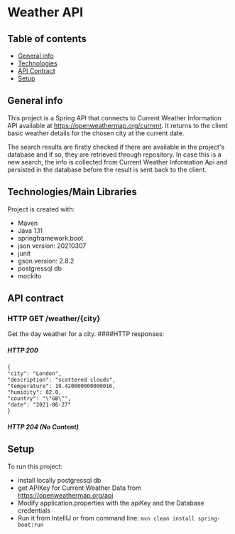 # Weather API
## Table of contents
* [General info](#general-info)
* [Technologies](#technologies)
* [API Contract](#api-contract)
* [Setup](#setup)

## General info
This project is a Spring API that connects to Current Weather Information API available at https://openweathermap.org/current.
It returns to the client basic weather details for the chosen city at the current date.

The search results are firstly checked if there are available in the project's database and if so, they are retrieved through repository.
In case this is a new search, the info is collected from Current Weather Information Api and persisted in the database before the result is sent back to the client.


## Technologies/Main Libraries
Project is created with:

* Maven
* Java 1.11
* springframework.boot
* json version: 20210307
* junit 
* gson version: 2.8.2
* postgressql db
* mockito

## API contract
### HTTP GET /weather/{city}
Get the day weather for a city.
####HTTP responses:
##### HTTP 200
```
{
"city": "London",
"description": "scattered clouds",
"temperature": 19.420000000000016,
"humidity": 82.0,
"country": "\"GB\"",
"date": "2021-06-27"
}
```
##### HTTP 204 (No Content)

## Setup
To run this project:
* install locally postgressql db
* get APIKey for Current Weather Data from https://openweathermap.org/api
* Modify application.properties with the apiKey and the Database credentials
* Run it from IntellIJ or from command line:
`mvn clean install spring-boot:run`


